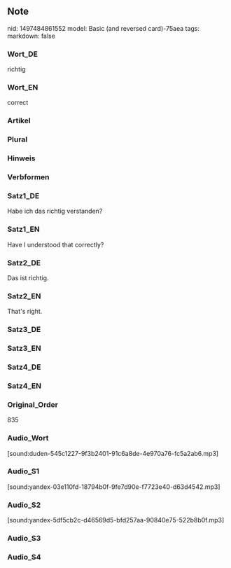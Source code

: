## Note
nid: 1497484861552
model: Basic (and reversed card)-75aea
tags: 
markdown: false

### Wort_DE
richtig

### Wort_EN
correct

### Artikel


### Plural


### Hinweis


### Verbformen


### Satz1_DE
Habe ich das richtig verstanden?

### Satz1_EN
Have I understood that correctly?

### Satz2_DE
Das ist richtig.

### Satz2_EN
That's right.

### Satz3_DE


### Satz3_EN


### Satz4_DE


### Satz4_EN


### Original_Order
835

### Audio_Wort
[sound:duden-545c1227-9f3b2401-91c6a8de-4e970a76-fc5a2ab6.mp3]

### Audio_S1
[sound:yandex-03e110fd-18794b0f-9fe7d90e-f7723e40-d63d4542.mp3]

### Audio_S2
[sound:yandex-5df5cb2c-d46569d5-bfd257aa-90840e75-522b8b0f.mp3]

### Audio_S3


### Audio_S4

